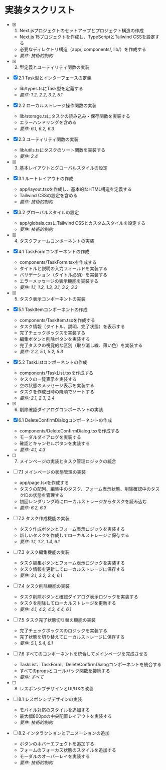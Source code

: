 # 実装タスクリスト

- [x] 1. Next.jsプロジェクトのセットアップとプロジェクト構造の作成
  - Next.js 15プロジェクトを作成し、TypeScriptとTailwind CSSを設定する
  - 必要なディレクトリ構造（app/, components/, lib/）を作成する
  - _要件: 技術的制約_

- [x] 2. 型定義とユーティリティ関数の実装
- [x] 2.1 Task型とインターフェースの定義
  - lib/types.tsにTask型を定義する
  - _要件: 1.2, 2.2, 3.2, 5.1_

- [x] 2.2 ローカルストレージ操作関数の実装
  - lib/storage.tsにタスクの読み込み・保存関数を実装する
  - エラーハンドリングを含める
  - _要件: 6.1, 6.2, 6.3_

- [x] 2.3 ユーティリティ関数の実装
  - lib/utils.tsにタスクのソート関数を実装する
  - _要件: 2.4_

- [x] 3. 基本レイアウトとグローバルスタイルの設定
- [x] 3.1 ルートレイアウトの作成
  - app/layout.tsxを作成し、基本的なHTML構造を定義する
  - Tailwind CSSの設定を含める
  - _要件: 技術的制約_

- [x] 3.2 グローバルスタイルの設定
  - app/globals.cssにTailwind CSSとカスタムスタイルを設定する
  - _要件: 技術的制約_

- [x] 4. タスクフォームコンポーネントの実装
- [x] 4.1 TaskFormコンポーネントの作成
  - components/TaskForm.tsxを作成する
  - タイトルと説明の入力フィールドを実装する
  - バリデーション（タイトル必須）を実装する
  - エラーメッセージの表示機能を実装する
  - _要件: 1.1, 1.2, 1.3, 3.1, 3.2, 3.3_

- [x] 5. タスク表示コンポーネントの実装
- [x] 5.1 TaskItemコンポーネントの作成
  - components/TaskItem.tsxを作成する
  - タスク情報（タイトル、説明、完了状態）を表示する
  - 完了チェックボックスを実装する
  - 編集ボタンと削除ボタンを実装する
  - 完了タスクの視覚的な区別（取り消し線、薄い色）を実装する
  - _要件: 2.2, 5.1, 5.2, 5.3_

- [x] 5.2 TaskListコンポーネントの作成
  - components/TaskList.tsxを作成する
  - タスクの一覧表示を実装する
  - 空の状態のメッセージ表示を実装する
  - タスクを作成日時の降順でソートする
  - _要件: 2.1, 2.3, 2.4_

- [x] 6. 削除確認ダイアログコンポーネントの実装
- [x] 6.1 DeleteConfirmDialogコンポーネントの作成
  - components/DeleteConfirmDialog.tsxを作成する
  - モーダルダイアログを実装する
  - 確認とキャンセルボタンを実装する
  - _要件: 4.1, 4.3_

- [ ] 7. メインページの実装とタスク管理ロジックの統合
- [ ] 7.1 メインページの状態管理の実装
  - app/page.tsxを作成する
  - タスクの配列、編集中のタスク、フォーム表示状態、削除確認中のタスクIDの状態を管理する
  - 初回レンダリング時にローカルストレージからタスクを読み込む
  - _要件: 6.2, 6.3_

- [ ] 7.2 タスク作成機能の実装
  - タスク作成ボタンとフォーム表示ロジックを実装する
  - 新しいタスクを作成してローカルストレージに保存する
  - _要件: 1.1, 1.2, 1.4, 6.1_

- [ ] 7.3 タスク編集機能の実装
  - タスク編集ボタンとフォーム表示ロジックを実装する
  - タスク情報を更新してローカルストレージに保存する
  - _要件: 3.1, 3.2, 3.4, 6.1_

- [ ] 7.4 タスク削除機能の実装
  - タスク削除ボタンと確認ダイアログ表示ロジックを実装する
  - タスクを削除してローカルストレージを更新する
  - _要件: 4.1, 4.2, 4.3, 4.4, 6.1_

- [ ] 7.5 タスク完了状態切り替え機能の実装
  - 完了チェックボックスのロジックを実装する
  - 完了状態を切り替えてローカルストレージに保存する
  - _要件: 5.1, 5.4, 6.1_

- [ ] 7.6 すべてのコンポーネントを統合してメインページを完成させる
  - TaskList、TaskForm、DeleteConfirmDialogコンポーネントを統合する
  - すべてのpropsとコールバック関数を接続する
  - _要件: すべて_

- [ ] 8. レスポンシブデザインとUI/UXの改善
- [ ] 8.1 レスポンシブデザインの実装
  - モバイル対応のスタイルを追加する
  - 最大幅800pxの中央配置レイアウトを実装する
  - _要件: 技術的制約_

- [ ] 8.2 インタラクションとアニメーションの追加
  - ボタンのホバーエフェクトを追加する
  - フォームのフォーカス状態のスタイルを追加する
  - モーダルのオーバーレイを実装する
  - _要件: 技術的制約_
